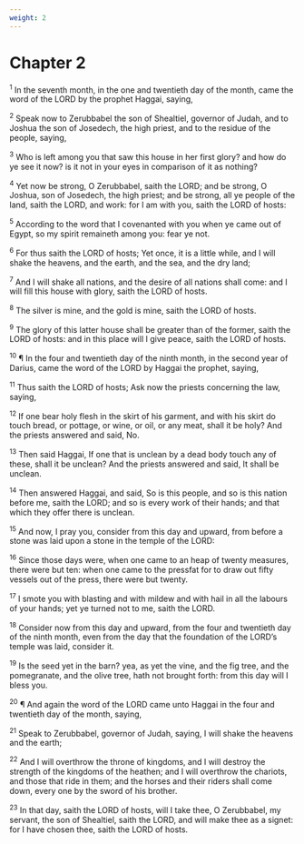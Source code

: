 ```yaml
---
weight: 2
---
```


# Chapter 2

<sup>1</sup> In the seventh month, in the one and twentieth day of the month, came the word of the LORD by the prophet Haggai, saying, 

<sup>2</sup> Speak now to Zerubbabel the son of Shealtiel, governor of Judah, and to Joshua the son of Josedech, the high priest, and to the residue of the people, saying, 

<sup>3</sup> Who is left among you that saw this house in her first glory? and how do ye see it now? is it not in your eyes in comparison of it as nothing? 

<sup>4</sup> Yet now be strong, O Zerubbabel, saith the LORD; and be strong, O Joshua, son of Josedech, the high priest; and be strong, all ye people of the land, saith the LORD, and work: for I am with you, saith the LORD of hosts: 

<sup>5</sup> According to the word that I covenanted with you when ye came out of Egypt, so my spirit remaineth among you: fear ye not. 

<sup>6</sup> For thus saith the LORD of hosts; Yet once, it is a little while, and I will shake the heavens, and the earth, and the sea, and the dry land; 

<sup>7</sup> And I will shake all nations, and the desire of all nations shall come: and I will fill this house with glory, saith the LORD of hosts. 

<sup>8</sup> The silver is mine, and the gold is mine, saith the LORD of hosts. 

<sup>9</sup> The glory of this latter house shall be greater than of the former, saith the LORD of hosts: and in this place will I give peace, saith the LORD of hosts. 

<sup>10</sup> ¶ In the four and twentieth day of the ninth month, in the second year of Darius, came the word of the LORD by Haggai the prophet, saying, 

<sup>11</sup> Thus saith the LORD of hosts; Ask now the priests concerning the law, saying, 

<sup>12</sup> If one bear holy flesh in the skirt of his garment, and with his skirt do touch bread, or pottage, or wine, or oil, or any meat, shall it be holy? And the priests answered and said, No. 

<sup>13</sup> Then said Haggai, If one that is unclean by a dead body touch any of these, shall it be unclean? And the priests answered and said, It shall be unclean. 

<sup>14</sup> Then answered Haggai, and said, So is this people, and so is this nation before me, saith the LORD; and so is every work of their hands; and that which they offer there is unclean. 

<sup>15</sup> And now, I pray you, consider from this day and upward, from before a stone was laid upon a stone in the temple of the LORD: 

<sup>16</sup> Since those days were, when one came to an heap of twenty measures, there were but ten: when one came to the pressfat for to draw out fifty vessels out of the press, there were but twenty. 

<sup>17</sup> I smote you with blasting and with mildew and with hail in all the labours of your hands; yet ye turned not to me, saith the LORD. 

<sup>18</sup> Consider now from this day and upward, from the four and twentieth day of the ninth month, even from the day that the foundation of the LORD’s temple was laid, consider it. 

<sup>19</sup> Is the seed yet in the barn? yea, as yet the vine, and the fig tree, and the pomegranate, and the olive tree, hath not brought forth: from this day will I bless you. 

<sup>20</sup> ¶ And again the word of the LORD came unto Haggai in the four and twentieth day of the month, saying, 

<sup>21</sup> Speak to Zerubbabel, governor of Judah, saying, I will shake the heavens and the earth; 

<sup>22</sup> And I will overthrow the throne of kingdoms, and I will destroy the strength of the kingdoms of the heathen; and I will overthrow the chariots, and those that ride in them; and the horses and their riders shall come down, every one by the sword of his brother. 

<sup>23</sup> In that day, saith the LORD of hosts, will I take thee, O Zerubbabel, my servant, the son of Shealtiel, saith the LORD, and will make thee as a signet: for I have chosen thee, saith the LORD of hosts. 

